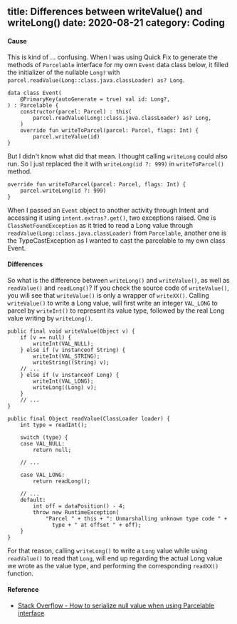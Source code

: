 title: Differences between writeValue() and writeLong()
date: 2020-08-21
category: Coding
---

#### Cause

This is kind of ... confusing. When I was using Quick Fix to generate the methods of `Parcelable` interface for my own `Event` data class below, it filled the initializer of the nullable `Long?` with `parcel.readValue(Long::class.java.classLoader) as? Long`.

```
data class Event(
    @PrimaryKey(autoGenerate = true) val id: Long?,
) : Parcelable {
    constructor(parcel: Parcel) : this(
        parcel.readValue(Long::class.java.classLoader) as? Long,
    )
    override fun writeToParcel(parcel: Parcel, flags: Int) {
        parcel.writeValue(id)
}
```

But I didn't know what did that mean. I thought calling `writeLong` could also run. So I just replaced the it with `writeLong(id ?: 999)` in `writeToParcel()` method.

```
override fun writeToParcel(parcel: Parcel, flags: Int) {
    parcel.writeLong(id ?: 999)
}
```

When I passed an `Event` object to another activity through Intent and accessing it using `intent.extras?.get()`, two exceptions raised. One is `ClassNotFoundException` as it tried to read a Long value through `readValue(Long::class.java.classLoader)` from `Parcelable`, another one is the TypeCastException as I wanted to cast the parcelable to my own class Event.

#### Differences

So what is the difference between `writeLong()` and `writeValue()`, as well as `readValue()` and `readLong()`? If you check the source code of `writeValue()`, you will see that `writeValue()` is only a wrapper of `writeXX()`. Calling `writeValue()` to write a Long value, will first write an integer `VAL_LONG` to parcel by `writeInt()` to represent its value type, followed by the real Long value writing by `writeLong()`.

```
public final void writeValue(Object v) {
    if (v == null) {
        writeInt(VAL_NULL);
    } else if (v instanceof String) {
        writeInt(VAL_STRING);
        writeString((String) v);
    // ...
    } else if (v instanceof Long) {
        writeInt(VAL_LONG);
        writeLong((Long) v);
    }
    // ...
}

public final Object readValue(ClassLoader loader) {
    int type = readInt();

    switch (type) {
    case VAL_NULL:
        return null;

    // ...

    case VAL_LONG:
        return readLong();

    // ...
    default:
        int off = dataPosition() - 4;
        throw new RuntimeException(
            "Parcel " + this + ": Unmarshalling unknown type code " +
              type + " at offset " + off);
    }
}
```

For that reason, calling `writeLong()` to write a `Long` value while using `readValue()` to read that `Long`, will end up regarding the actual Long value we wrote as the value type, and performing the corresponding `readXX()` function.

#### Reference

- [Stack Overflow - How to serialize null value when using Parcelable interface](https://stackoverflow.com/questions/5905105/how-to-serialize-null-value-when-using-parcelable-interface/10769887#10769887)

